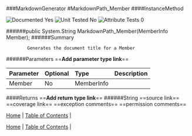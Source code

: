 ###MarkdownGenerator
#MarkdownPath_Member
####InstanceMethod

![Documented Yes](http://b.repl.ca/v1/Documented-Yes-brightgreen.png) ![Unit Tested No](http://b.repl.ca/v1/Unit%20Tested-No-lightgrey.png) ![Attribute Tests 0](http://b.repl.ca/v1/Attribute%20Tests-0-lightgrey.png)

######public System.String MarkdownPath_Member(MemberInfo Member);
######Summary

            Generates the document title for a Member
            
######Parameters
==__Add parameter type link__==

Parameter | Optional | Type | Description
:---  | :---  | :---  | :--- 
Member | No | MemberInfo | 

####Returns
==__Add return type link__==
######String
==source link==
==coverage link==
==exception comments==
==permission comments==

[Home](../../README.md) | [Table of Contents](../../TableOfContents.md) | 


[Home](../../README.md) | [Table of Contents](../../TableOfContents.md) | 

